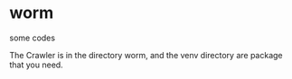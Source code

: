 # worm
some codes

The Crawler is in the directory worm, and the venv directory are package that you need.
